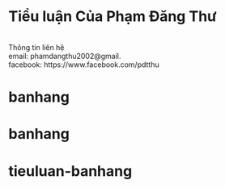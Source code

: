 # Tiểu luận Của Phạm Đăng Thư
<br>
  Thông tin liên hệ
  <br>
  email: phamdangthu2002@gmail.
  <br>
  facebook: https://www.facebook.com/pdtthu

# banhang
# banhang
# tieuluan-banhang
